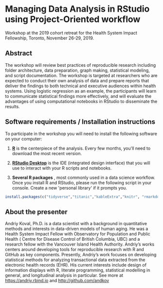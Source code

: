 # Managing Data Analysis in RStudio using Project-Oriented workflow
Workshop at the 2019 cohort retreat for the Health System Impact Fellowship, Toronto, November 26-29, 2019. 

## Abstract

The workshop will review best practices of reproducible research including folder architecture, data preparation, graph making, statistical modeling, and script documentation. The workshop is targeted at researchers who are expected to conduct their own analysis of data and prepare reports that deliver the findings to both technical and executive audiences within health systems. Using logistic regression as an example, the participants will learn to communicate statistical findings more effectively, and will evaluate the advantages of using computational notebooks in RStudio to disseminate the results.

## Software requirements / Installation instructions

To participate in the workshop you will need to install the following software on your computer:

1. **[R](http://cran.r-project.org/)** is the centerpiece of the analysis. Every few months, you'll need to download the most recent version. 

2. **[RStudio Desktop](http://www.rstudio.com/ide/download/desktop)** is the IDE (integrated design interface) that you will use to interact with your R scripts and notebooks.

3. **Several R packages** , most commonly used in a data science workflow. Once you install R and RStudio, please run the following script in your console.  Create a new 'personal library' if it prompts you.

```r
install.packages(c("tidyverse","titanic","kableExtra","knitr", "rmarkdown","DT","scales", "RColorBrewer", "explore"))
```

## About the presenter

Andriy Koval, Ph.D. is a data scientist with a background in quantitative methods and interests in data-driven models of human aging. He was a Health System Impact Fellow with Observatory for Population and Public Health ( Centre for Disease Control of British Columbia, UBC) and a research fellow with the Vancouver Island Health Authority. Andriy’s works centers around developing tools for reproducible research with R and GitHub as key components. Presently, Andriy’s work focuses on developing statistical methods for analyzing transactional data extracted from the electronic health records (EHR). His current interests include design of information displays with R, literate programming, statistical modelling in general, and longitudinal analysis in particular. See more at https://andriy.rbind.io and http://github.com/andkov
